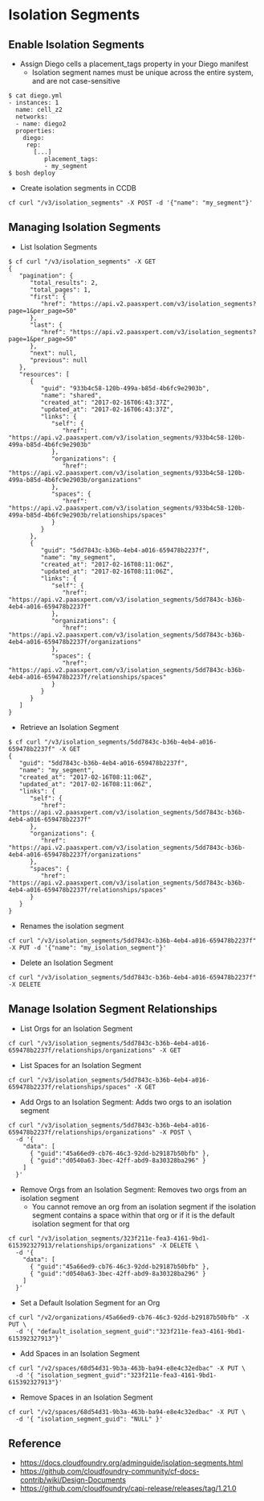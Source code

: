 # Isolation Segments

## Enable Isolation Segments
- Assign Diego cells a placement_tags property in your Diego manifest
  - Isolation segment names must be unique across the entire system, and are not case-sensitive
```
$ cat diego.yml
- instances: 1
  name: cell_z2
  networks:
  - name: diego2
  properties:
    diego:
     rep:
       [...] 
          placement_tags:
          - my_segment
$ bosh deploy          
```
- Create isolation segments in CCDB
```
cf curl "/v3/isolation_segments" -X POST -d '{"name": "my_segment"}'
```

## Managing Isolation Segments
- List Isolation Segments
```
$ cf curl "/v3/isolation_segments" -X GET
{
   "pagination": {
      "total_results": 2,
      "total_pages": 1,
      "first": {
         "href": "https://api.v2.paasxpert.com/v3/isolation_segments?page=1&per_page=50"
      },
      "last": {
         "href": "https://api.v2.paasxpert.com/v3/isolation_segments?page=1&per_page=50"
      },
      "next": null,
      "previous": null
   },
   "resources": [
      {
         "guid": "933b4c58-120b-499a-b85d-4b6fc9e2903b",
         "name": "shared",
         "created_at": "2017-02-16T06:43:37Z",
         "updated_at": "2017-02-16T06:43:37Z",
         "links": {
            "self": {
               "href": "https://api.v2.paasxpert.com/v3/isolation_segments/933b4c58-120b-499a-b85d-4b6fc9e2903b"
            },
            "organizations": {
               "href": "https://api.v2.paasxpert.com/v3/isolation_segments/933b4c58-120b-499a-b85d-4b6fc9e2903b/organizations"
            },
            "spaces": {
               "href": "https://api.v2.paasxpert.com/v3/isolation_segments/933b4c58-120b-499a-b85d-4b6fc9e2903b/relationships/spaces"
            }
         }
      },
      {
         "guid": "5dd7843c-b36b-4eb4-a016-659478b2237f",
         "name": "my_segment",
         "created_at": "2017-02-16T08:11:06Z",
         "updated_at": "2017-02-16T08:11:06Z",
         "links": {
            "self": {
               "href": "https://api.v2.paasxpert.com/v3/isolation_segments/5dd7843c-b36b-4eb4-a016-659478b2237f"
            },
            "organizations": {
               "href": "https://api.v2.paasxpert.com/v3/isolation_segments/5dd7843c-b36b-4eb4-a016-659478b2237f/organizations"
            },
            "spaces": {
               "href": "https://api.v2.paasxpert.com/v3/isolation_segments/5dd7843c-b36b-4eb4-a016-659478b2237f/relationships/spaces"
            }
         }
      }
   ]
}
```
- Retrieve an Isolation Segment
```
$ cf curl "/v3/isolation_segments/5dd7843c-b36b-4eb4-a016-659478b2237f" -X GET 
{
   "guid": "5dd7843c-b36b-4eb4-a016-659478b2237f",
   "name": "my_segment",
   "created_at": "2017-02-16T08:11:06Z",
   "updated_at": "2017-02-16T08:11:06Z",
   "links": {
      "self": {
         "href": "https://api.v2.paasxpert.com/v3/isolation_segments/5dd7843c-b36b-4eb4-a016-659478b2237f"
      },
      "organizations": {
         "href": "https://api.v2.paasxpert.com/v3/isolation_segments/5dd7843c-b36b-4eb4-a016-659478b2237f/organizations"
      },
      "spaces": {
         "href": "https://api.v2.paasxpert.com/v3/isolation_segments/5dd7843c-b36b-4eb4-a016-659478b2237f/relationships/spaces"
      }
   }
}
```
- Renames the isolation segment
```
cf curl "/v3/isolation_segments/5dd7843c-b36b-4eb4-a016-659478b2237f" -X PUT -d '{"name": "my_isolation_segment"}'
```
- Delete an Isolation Segment
```
cf curl "/v3/isolation_segments/5dd7843c-b36b-4eb4-a016-659478b2237f" -X DELETE 
```

## Manage Isolation Segment Relationships
- List Orgs for an Isolation Segment
```
cf curl "/v3/isolation_segments/5dd7843c-b36b-4eb4-a016-659478b2237f/relationships/organizations" -X GET 
```
- List Spaces for an Isolation Segment
```
cf curl "/v3/isolation_segments/5dd7843c-b36b-4eb4-a016-659478b2237f/relationships/spaces" -X GET 
```
- Add Orgs to an Isolation Segment: Adds two orgs to an isolation segment
```
cf curl "/v3/isolation_segments/5dd7843c-b36b-4eb4-a016-659478b2237f/relationships/organizations" -X POST \
  -d '{
    "data": [
      { "guid":"45a66ed9-cb76-46c3-92dd-b29187b50bfb" },
      { "guid":"d0540a63-3bec-42ff-abd9-8a30328ba296" }
    ]
  }' 
```
- Remove Orgs from an Isolation Segment: Removes two orgs from an isolation segment
  - You cannot remove an org from an isolation segment if the isolation segment contains a space within that org or if it is the default isolation segment for that org
```
cf curl "/v3/isolation_segments/323f211e-fea3-4161-9bd1-615392327913/relationships/organizations" -X DELETE \
  -d '{
    "data": [
      { "guid":"45a66ed9-cb76-46c3-92dd-b29187b50bfb" },
      { "guid":"d0540a63-3bec-42ff-abd9-8a30328ba296" }
    ]
  }'
```
- Set a Default Isolation Segment for an Org
```
cf curl "/v2/organizations/45a66ed9-cb76-46c3-92dd-b29187b50bfb" -X PUT \
  -d '{ "default_isolation_segment_guid":"323f211e-fea3-4161-9bd1-615392327913"}'
```
- Add Spaces in an Isolation Segment
```
cf curl "/v2/spaces/68d54d31-9b3a-463b-ba94-e8e4c32edbac" -X PUT \
  -d '{ "isolation_segment_guid":"323f211e-fea3-4161-9bd1-615392327913"}'
```
- Remove Spaces in an Isolation Segment
```
cf curl "/v2/spaces/68d54d31-9b3a-463b-ba94-e8e4c32edbac" -X PUT \
  -d '{ "isolation_segment_guid": "NULL" }'
```

## Reference
- https://docs.cloudfoundry.org/adminguide/isolation-segments.html
- https://github.com/cloudfoundry-community/cf-docs-contrib/wiki/Design-Documents
- https://github.com/cloudfoundry/capi-release/releases/tag/1.21.0
